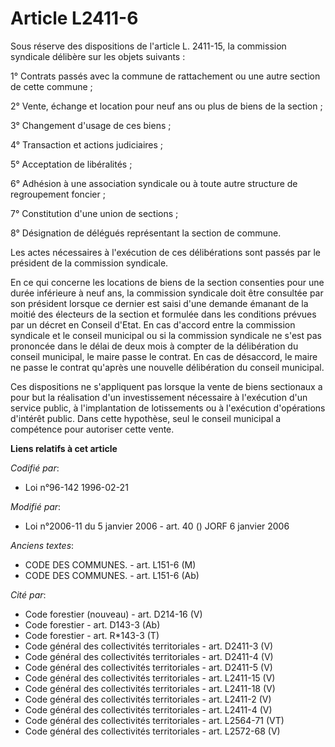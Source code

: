 # Article L2411-6

Sous réserve des dispositions de l'article L. 2411-15, la commission syndicale délibère sur les objets suivants : 

1° Contrats passés avec la commune de rattachement ou une autre section de cette commune ; 

2° Vente, échange et location pour neuf ans ou plus de biens de la section ; 

3° Changement d'usage de ces biens ; 

4° Transaction et actions judiciaires ; 

5° Acceptation de libéralités ; 

6° Adhésion à une association syndicale ou à toute autre structure de regroupement foncier ; 

7° Constitution d'une union de sections ; 

8° Désignation de délégués représentant la section de commune. 

Les actes nécessaires à l'exécution de ces délibérations sont passés par le président de la commission syndicale. 

En ce qui concerne les locations de biens de la section consenties pour une durée inférieure à neuf ans, la commission
syndicale doit être consultée par son président lorsque ce dernier est saisi d'une demande émanant de la moitié des électeurs
de la section et formulée dans les conditions prévues par un décret en Conseil d'Etat. En cas d'accord entre la commission
syndicale et le conseil municipal ou si la commission syndicale ne s'est pas prononcée dans le délai de deux mois à compter
de la délibération du conseil municipal, le maire passe le contrat. En cas de désaccord, le maire ne passe le contrat
qu'après une nouvelle délibération du conseil municipal. 

Ces dispositions ne s'appliquent pas lorsque la vente de biens sectionaux a pour but la réalisation d'un investissement
nécessaire à l'exécution d'un service public, à l'implantation de lotissements ou à l'exécution d'opérations d'intérêt
public. Dans cette hypothèse, seul le conseil municipal a compétence pour autoriser cette vente.

**Liens relatifs à cet article**

_Codifié par_:

  - Loi n°96-142 1996-02-21

_Modifié par_:

  - Loi n°2006-11 du 5 janvier 2006 - art. 40 () JORF 6 janvier 2006

_Anciens textes_:

  - CODE DES COMMUNES. - art. L151-6 (M)
  - CODE DES COMMUNES. - art. L151-6 (Ab)

_Cité par_:

  - Code forestier (nouveau) - art. D214-16 (V)
  - Code forestier - art. D143-3 (Ab)
  - Code forestier - art. R*143-3 (T)
  - Code général des collectivités territoriales - art. D2411-3 (V)
  - Code général des collectivités territoriales - art. D2411-4 (V)
  - Code général des collectivités territoriales - art. D2411-5 (V)
  - Code général des collectivités territoriales - art. L2411-15 (V)
  - Code général des collectivités territoriales - art. L2411-18 (V)
  - Code général des collectivités territoriales - art. L2411-2 (V)
  - Code général des collectivités territoriales - art. L2411-4 (V)
  - Code général des collectivités territoriales - art. L2564-71 (VT)
  - Code général des collectivités territoriales - art. L2572-68 (V)
